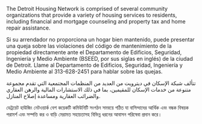 <RenderIf language="default">
<!-- ### [Detroit Housing Network](https://detroithousingnetwork.org/) -->

The Detroit Housing Network is comprised of several community organizations that provide a variety of housing services to residents, including financial and mortgage counseling and property tax and home repair assistance.

</RenderIf>

<RenderIf language="es">
<!-- ### [Red de Viviendas de Detroit](https://detroithousingnetwork.org/) -->

Si su arrendador no proporciona un hogar bien mantenido, puede presentar una queja sobre las violaciones del código de mantenimiento de la propiedad directamente ante el Departamento de Edificios, Seguridad, Ingeniería y Medio Ambiente (BSEED, por sus siglas en inglés) de la ciudad de Detroit. Llame al Departamento de Edificios, Seguridad, Ingeniería y Medio Ambiente al 313-628-2451 para hablar sobre las quejas.

</RenderIf>

<RenderIf language="ar">
<!-- ### [شبكة الإسكان في ديترويت](https://detroitmi.gov/departments/buildings-safety-engineering-and-environmental-department) -->

تتألف شبكة الإسكان في ديترويت من العديد من المنظمات المجتمعية التي تقدم مجموعة متنوعة من خدمات الإسكان للمقيمين، بما في ذلك الاستشارات المالية والرهن العقاري والضرائب العقارية ومساعدة إصلاح المنازل.

</RenderIf>

<RenderIf language="bn">
<!-- ### [ডেট্রয়েট হাউজিং নেটওয়ার্ক](https://detroitmi.gov/departments/buildings-safety-engineering-and-environmental-department) -->

ডেট্রয়েট হাউজিং নেটওয়ার্ক বেশ কয়েকটি কমিউনিটি সংগঠন সমন্বয়ে গঠিত যা বাসিন্দাদের আর্থিক এবং বন্ধক বিষয়ক পরামর্শ এবং সম্পত্তি কর ও বাড়ি মেরামত সহায়তাসহ বিভিন্ন ধরনের আবাসন পরিষেবা প্রদান করে।

</RenderIf>